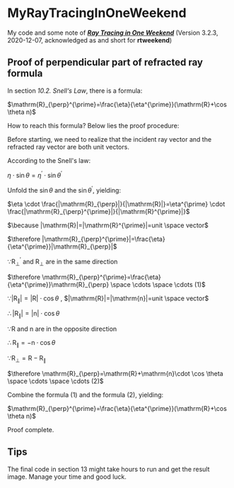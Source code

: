 # MyRayTracingInOneWeekend

My code and some note of [**_Ray Tracing in One Weekend_**](https://raytracing.github.io/books/RayTracingInOneWeekend.html) (Version 3.2.3, 2020-12-07, acknowledged as and short for **rtweekend**)

## Proof of perpendicular part of refracted ray formula

In section _10.2. Snell‘s Law_, there is a formula:

$\mathrm{R}_{\perp}^{\prime}=\frac{\eta}{\eta^{\prime}}(\mathrm{R}+\cos \theta n)$

How to reach this formula? Below lies the proof procedure:

Before starting, we need to realize that the incident ray vector and the refracted ray vector are both unit vectors.

According to the Snell's law:

$\eta \cdot \sin \theta=\eta^{\prime} \cdot \sin \theta^{\prime}$

Unfold the $\sin \theta$ and the $\sin\theta^{\prime}$, yielding:

$\eta \cdot \frac{|\mathrm{R}_{\perp}|}{|\mathrm{R}|}=\eta^{\prime} \cdot  \frac{|\mathrm{R}_{\perp}^{\prime}|}{|\mathrm{R}^{\prime}|}$

$\because |\mathrm{R}|=|\mathrm{R}^{\prime}|=unit \space vector$

$\therefore |\mathrm{R}_{\perp}^{\prime}|=\frac{\eta}{\eta^{\prime}}|\mathrm{R}_{\perp}|$

$\because \mathrm{R}_{\perp}^{\prime}$ and $\mathrm{R}_{\perp}$ are in the same direction

$\therefore \mathrm{R}_{\perp}^{\prime}=\frac{\eta}{\eta^{\prime}}\mathrm{R}_{\perp} \space \cdots \space \cdots (1)$

$\because |\mathrm{R}_{\parallel}|=|\mathrm{R}| \cdot \cos \theta$ , $|\mathrm{R}|=|\mathrm{n}|=unit \space vector$

$\therefore |\mathrm{R}_{\parallel}|=|\mathrm{n}| \cdot \cos \theta$

$\because \mathrm{R}$ and $\mathrm{n}$ are in the opposite direction

$\therefore \mathrm{R}_{\parallel}=-\mathrm{n} \cdot \cos \theta$

$\because \mathrm{R}_{\perp}=\mathrm{R}-\mathrm{R}_{\parallel}$

$\therefore \mathrm{R}_{\perp}=\mathrm{R}+\mathrm{n}\cdot \cos \theta \space \cdots \space \cdots (2)$

Combine the formula (1) and the formula (2), yielding:

$\mathrm{R}_{\perp}^{\prime}=\frac{\eta}{\eta^{\prime}}(\mathrm{R}+\cos \theta n)$

Proof complete.

## Tips

The final code in section 13 might take hours to run and get the result image.
Manage your time and good luck.
